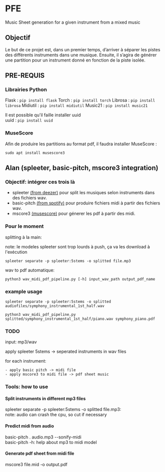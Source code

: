 # PFE
Music Sheet generation for a given instrument from a mixed music

## Objectif
Le but de ce projet est, dans un premier temps, d’arriver à séparer les pistes des différents instruments dans une musique. Ensuite, il s’agira de générer une partition pour un instrument donné en fonction de la piste isolée.

## PRE-REQUIS

### Librairies Python 
Flask : `pip install flask`
Torch : `pip install torch`
Librosa : `pip install librosa`
Midiutil : `pip install midiutil`
Music21 : `pip install music21`

Il est possible qu'il faille installer uuid\
uuid : `pip install uuid`


### MuseScore

Afin de produire les partitions au format pdf, il faudra installer MuseScore : 

`sudo apt install musescore3`


## Alan (spleeter, basic-pitch, mscore3 integration)

### Objectif: intégrer ces trois là

- spleeter [(from deezer)](https://github.com/deezer/spleeter) pour split les musiques selon instruments dans des fichiers wav.
- basic-pitch [(from spotify)](https://github.com/spotify/basic-pitch) pour produire fichiers midi à partir des fichiers wav.
- mscore3 [(musescore)](https://ourcodeworld.com/articles/read/1408/how-to-install-musescore-3-in-ubuntu-2004) pour génerer les pdf à partir des midi.

### Pour le moment

splitting à la main:

note: le modeles spleeter sont trop lourds à push, ça va les download à l'exécution

	spleeter separate -p spleeter:5stems -o splitted file.mp3


wav to pdf automatique:
  
	python3 wav_midi_pdf_pipeline.py [-h] input_wav_path output_pdf_name

### example usage
```
spleeter separate -p spleeter:5stems -o splitted audiofiles/symphony_instrumental_1st_half.wav
```
```
python3 wav_midi_pdf_pipeline.py splitted/symphony_instrumental_1st_half/piano.wav symphony_piano.pdf
```

### TODO

input: mp3/wav  

apply spleeter 5stems -> seperated instruments in wav files

for each instrument:

	- apply basic pitch -> midi file
	- apply mscore3 to midi file -> pdf sheet music

### Tools: how to use
#### Split instruments in different mp3 files

spleeter separate -p spleeter:5stems -o splitted file.mp3:  
note: audio can crash the cpu, so cut if necessary

#### Predict midi from audio

basic-pitch . audio.mp3 --sonify-midi  
basic-pitch -h: help about mp3 to midi model

#### Generate pdf sheet from midi file

mscore3 file.mid -o output.pdf

